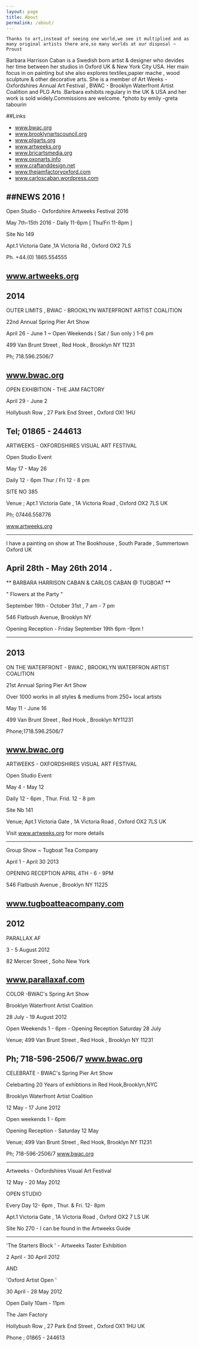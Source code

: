 ```yaml
---
layout: page
title: About
permalink: /about/
---
```


    Thanks to art,instead of seeing one world,we see it multiplied and as many original artists there are,so many worlds at our disposal ~ Proust

Barbara Harrison Caban is a Swedish born artist & designer who devides her time between her studios in Oxford UK & New York City USA. Her main focus in on painting but she also explores textiles,papier mache , wood sculpture & other decorative arts. She is a member of Art Weeks - Oxfordshires Annual Art Festival , BWAC - Brooklyn Waterfront Artist Coalition  and PLG Arts .Barbara exhibits regulary in the UK & USA and her work is sold widely.Commissions are welcome.
*photo by emily -greta tabourin 
 
##Links   
- www.bwac.org                        
- www.brooklynartscouncil.org 
- www.plgarts.org     
- www.artweeks.org 
- www.bricartsmedia.org      
- www.oxonarts.info 
- www.craftanddesign.net 
- www.thejamfactoryoxford.com 
- www.carloscaban.wordpress.com   

##NEWS 2016 !
---

Open Studio - Oxfordshire Artweeks Festival 2016

May 7th-15th 2016 - Daily 11-6pm [ Thu/Fri 11-8pm ]

Site No 149

Apt.1 Victoria Gate ,1A Victoria Rd , Oxford OX2 7LS

Ph. +44.(0) 1865.554555

www.artweeks.org
---

2014 
---

OUTER LIMITS , BWAC -  BROOKLYN WATERFRONT ARTIST COALITION

22nd Annual Spring Pier Art Show

April 26 - June 1 ~ Open Weekends ( Sat / Sun only ) 1-6 pm

499 Van Brunt Street , Red Hook , Brooklyn NY 11231

Ph; 718.596.2506/7

www.bwac.org
---

OPEN EXHIBITION - THE JAM FACTORY

April 29 - June 2 

Hollybush Row , 27 Park End Street , Oxford OX! 1HU

Tel; 01865 - 244613
---

ARTWEEKS - OXFORDSHIRES VISUAL ART FESTIVAL

Open Studio Event

May 17 - May 26

Daily 12 - 6pm Thur / Fri 12 - 8 pm

SITE NO 385

Venue ; Apt.1 Victoria Gate , 1A Victoria Road , Oxford OX2 7LS  UK

Ph; 07446.558776

www.artweeks.org

---
I have a painting on show at The Bookhouse , South Parade , Summertown Oxford UK

April 28th - May 26th 2014 .
---
** BARBARA HARRISON CABAN & CARLOS CABAN @ TUGBOAT **

" Flowers at the Party "

 September 19th  - October 31st  , 7 am - 7 pm

546 Flatbush Avenue, Brooklyn NY

Opening Reception - Friday September 19th  6pm -9pm !

---
2013
---
ON THE WATERFRONT - BWAC , BROOKLYN WATERFRON ARTIST COALITION

21st Annual Spring Pier Art Show

Over 1000 works in all styles & mediums from 250+ local artists

May 11 - June 16

499 Van Brunt Street , Red Hook , Brooklyn NY11231

Phone;1718.596.2506/7

www.bwac.org
---

ARTWEEKS - OXFORDSHIRES VISUAL ART FESTIVAL

Open Studio Event 

May 4 - May 12

Daily 12 - 6pm , Thur. Frid. 12 - 8 pm

Site Nb 141 

Venue; Apt.1 Victoria Gate , 1A Victoria Road , Oxford OX2 7LS UK

Visit www.artweeks.org for more details

---
Group Show ~ Tugboat Tea Company

April 1 - April 30 2013

OPENING RECEPTION APRIL 4TH - 6 - 9PM

546 Flatbush Avenue , Brooklyn NY 11225 

www.tugboatteacompany.com
--- 
2012
---
PARALLAX AF

3 - 5 August 2012 

82 Mercer Street , Soho  New York

www.parallaxaf.com
---
COLOR -BWAC's Spring Art Show

Brooklyn Waterfront Artist Coalition

28 July - 19 August 2012

Open Weekends 1 - 6pm - Opening Reception Saturday 28 July

Venue; 499 Van Brunt Street , Red Hook , Brooklyn NY 11231

Ph; 718-596-2506/7      www.bwac.org
---      
CELEBRATE - BWAC's Spring Pier Art Show

Celebarting 20 Years of exhibtions in Red Hook,Brooklyn,NYC

Brooklyn Waterfront Artist Coalition

12 May - 17 June 2012

Open weekends 1 - 6pm

Opening Reception - Saturday 12 May 

Venue; 499 Van Brunt Street , Red Hook, Brooklyn NY 11231

Ph; 718-596-2506/7   www.bwac.org

---
Artweeks - Oxfordshires Visual Art Festival

12 May - 20 May 2012

OPEN STUDIO

Every Day  12- 6pm , Thur. & Fri. 12- 8pm

Apt.1 Victoria Gate , 1A Victoria Road , Oxford OX2 7 LS  UK

Site No 270 - I can be found in the Artweeks Guide

---
'The Starters Block ' -  Artweeks Taster Exhibition

2 April - 30 April 2012

AND

'Oxford Artist Open '

30 April - 28 May 2012

Open Daily 10am - 11pm

The Jam Factory

Hollybush Row , 27 Park End Street , Oxford OX1 1HU  UK

Phone ; 01865 - 244613


